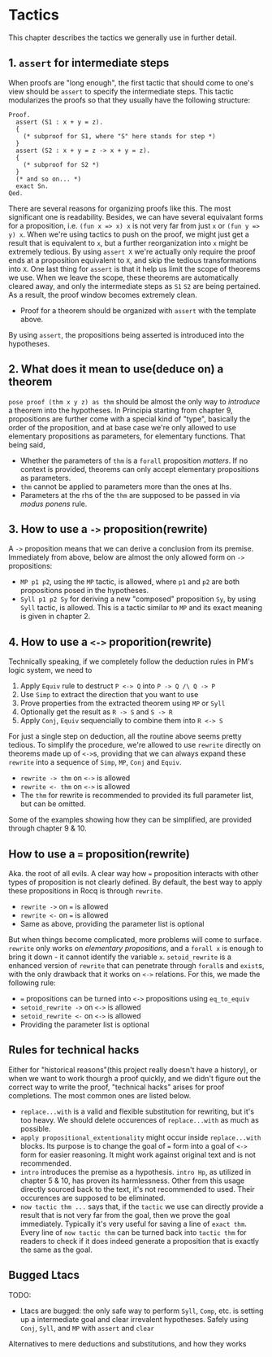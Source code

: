# Tactics

This chapter describes the tactics we generally use in further detail.

## 1. `assert` for intermediate steps
When proofs are "long enough", the first tactic that should come to one's view should be `assert` to specify the intermediate steps. This tactic modularizes the proofs so that they usually have the following structure:

```Coq
Proof.
  assert (S1 : x + y = z).
  {
    (* subproof for S1, where "S" here stands for step *)
  }
  assert (S2 : x + y = z -> x + y = z).
  {
    (* subproof for S2 *)
  }
  (* and so on... *)
  exact Sn.
Qed.
```

There are several reasons for organizing proofs like this. The most significant one is readability. Besides, we can have several equivalant forms for a proposition, i.e. `(fun x => x) x` is not very far from just `x` or `(fun y => y) x`. When we're using tactics to push on the proof, we might just get a result that is equivalent to `x`, but a further reorganization into `x` might be extremely tedious. By using `assert X` we're actually only require the proof ends at a proposition equivalent to `X`, and skip the tedious transformations into `X`. One last thing for `assert` is that it help us limit the scope of theorems we use. When we leave the scope, these theorems are automatically cleared away, and only the intermediate steps as `S1` `S2` are being pertained. As a result, the proof window becomes extremely clean.

- Proof for a theorem should be organized with `assert` with the template above.

By using `assert`, the propositions being asserted is introduced into the hypotheses.

## 2. What does it mean to use(deduce on) a theorem
`pose proof (thm x y z) as thm` should be almost the only way to *introduce* a theorem into the hypotheses. In Principia starting from chapter 9, propositions are further come with a special kind of "type", basically the order of the proposition, and at base case we're only allowed to use elementary propositions as parameters, for elementary functions. That being said,
- Whether the parameters of `thm` is a `forall` proposition *matters*. If no context is provided, theorems can only accept elementary propositions as parameters.
- `thm` cannot be applied to parameters more than the ones at lhs.
- Parameters at the rhs of the `thm` are supposed to be passed in via *modus ponens* rule.

## 3. How to use a `->` proposition(rewrite)
A `->` proposition means that we can derive a conclusion from its premise. Immediately from above, below are almost the only allowed form on `->` propositions:
- `MP p1 p2`, using the `MP` tactic, is allowed, where `p1` and `p2` are both propositions posed in the hypotheses.
- `Syll p1 p2 Sy` for deriving a new "composed" proposition `Sy`, by using `Syll` tactic, is allowed. This is a tactic similar to `MP` and its exact meaning is given in chapter 2.

## 4. How to use a `<->` proporition(rewrite)
Technically speaking, if we completely follow the deduction rules in PM's logic system, we need to
1. Apply `Equiv` rule to destruct `P <-> Q` into `P -> Q /\ Q -> P`
2. Use `Simp` to extract the direction that you want to use
3. Prove properties from the extracted theorem using `MP` or `Syll`
4. Optionally get the result as `R -> S` and `S -> R`
5. Apply `Conj`, `Equiv` sequencially to combine them into `R <-> S`

For just a single step on deduction, all the routine above seems pretty tedious. To simplify the procedure, we're allowed to use `rewrite` directly on theorems made up of `<->`s, providing that we can always expand these `rewrite` into a sequence of `Simp`, `MP`, `Conj` and `Equiv`.
- `rewrite -> thm` on `<->` is allowed
- `rewrite <- thm` on `<->` is allowed
- The `thm` for rewrite is recommended to provided its full parameter list, but can be omitted.

Some of the examples showing how they can be simplified, are provided through chapter 9 & 10.

## How to use a `=` proposition(rewrite)
Aka. the root of all evils. A clear way how `=` proposition interacts with other types of proposition is not clearly defined. By default, the best way to apply these propositions in Rocq is through `rewrite`.
- `rewrite ->` on `=` is allowed
- `rewrite <-` on `=` is allowed
- Same as above, providing the parameter list is optional

But when things become complicated, more problems will come to surface. `rewrite` only works on *elementary propositions*, and a `forall x` is enough to bring it down - it cannot identify the variable `x`. `setoid_rewrite` is a enhanced version of `rewrite` that can penetrate through `forall`s and `exist`s, with the only drawback that it works on `<->` relations. For this, we made the following rule:
- `=` propositions can be turned into `<->` propositions using `eq_to_equiv`
- `setoid_rewrite ->` on `<->` is allowed
- `setoid_rewrite <-` on `<->` is allowed
- Providing the parameter list is optional

## Rules for technical hacks 
Either for "historical reasons"(this project really doesn't have a history), or when we want to work thourgh a proof quickly, and we didn't figure out the correct way to write the proof, "technical hacks" arises for proof completions. The most common ones are listed below.
- `replace...with` is a valid and flexible substitution for rewriting, but it's too heavy. We should delete occurences of `replace...with` as much as possible.
- `apply propositional_extentionality` might occur inside `replace...with` blocks. Its purpose is to change the goal of `=` form into a goal of `<->` form for easier reasoning. It might work against original text and is not recommended.
- `intro` introduces the premise as a hypothesis. `intro Hp`, as utilized in chapter 5 & 10, has proven its harmlessness. Other from this usage directly sourced back to the text, it's not recommended to used. Their occurences are supposed to be eliminated.
- `now tactic thm ...` says that, if the `tactic` we use can directly provide a result that is not very far from the goal, then we prove the goal immediately. Typically it's very useful for saving a line of `exact thm`. Every line of `now tactic thm` can be turned back into `tactic thm` for readers to check if it does indeed generate a proposition that is exactly the same as the goal.

## Bugged Ltacs

TODO:
- Ltacs are bugged: the only safe way to perform `Syll`, `Comp`, etc. is setting up a intermediate goal and clear irrevalent hypotheses. Safely using `Conj`, `Syll`, and `MP` with `assert` and `clear`

Alternatives to mere deductions and substitutions, and how they works
